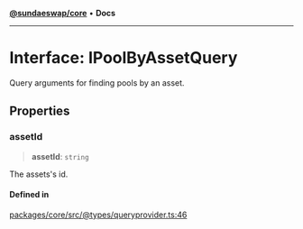 [**@sundaeswap/core**](../../README.md) • **Docs**

***

# Interface: IPoolByAssetQuery

Query arguments for finding pools by an asset.

## Properties

### assetId

> **assetId**: `string`

The assets's id.

#### Defined in

[packages/core/src/@types/queryprovider.ts:46](https://github.com/SundaeSwap-finance/sundae-sdk/blob/main/packages/core/src/@types/queryprovider.ts#L46)
